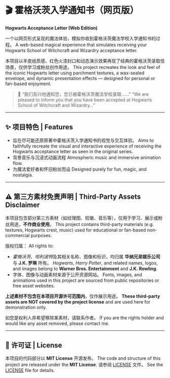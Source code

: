 # 🎬 霍格沃茨入学通知书（网页版） 
**Hogwarts Acceptance Letter (Web Edition)**

一个以网页形式呈现的魔法体验，模拟你收到霍格沃茨魔法学校入学通知书的过程。 
A web-based magical experience that simulates receiving your Hogwarts School of Witchcraft and Wizardry acceptance letter.

本项目以羊皮纸质感、红色火漆封口和动态演示效果再现了经典的霍格沃茨录取信场景，仅供学习或粉丝创作用途。 
This project recreates the look and feel of the iconic Hogwarts letter using parchment textures, a wax-sealed envelope, and dynamic presentation effects — designed for personal or fan-based enjoyment.

> 📝 “我们高兴地通知您，您已被霍格沃茨魔法学校录取……” 
> “We are pleased to inform you that you have been accepted at Hogwarts School of Witchcraft and Wizardry…”

---

## ✨ 项目特色 | Features

- 旨在尽可能还原原著中霍格沃茨入学通知书的视觉与交互体验。
  Aims to faithfully recreate the visual and interactive experience of receiving the Hogwarts acceptance letter as seen in the original series.
- 背景音乐与沉浸式动画流程 
  Atmospheric music and immersive animation flow.
- 为魔法爱好者和怀旧粉丝而设 
  Designed purely for fun, magic, and nostalgia.

---

## ⚠️ 第三方素材免责声明 | Third-Party Assets Disclaimer

本项目包含部分第三方素材（如纹理图、校徽、音乐等），仅用于学习、展示或粉丝用途，**不作商业使用**。 
This project contains third-party materials (e.g. textures, Hogwarts crest, music) used for educational or fan-based non-commercial purposes.

版权归属： 
All rights to:

- *霍格沃茨*、*哈利波特*及其相关名称、图像和标识，均归属 **华纳兄弟娱乐公司** 与 **J.K. 罗琳** 所有。 
  *Hogwarts*, *Harry Potter*, and related names, logos, and images belong to **Warner Bros. Entertainment** and **J.K. Rowling**.
- 字体、图像与动画素材来源于公开资源网站。 
  Fonts, images, and animations used in this project are sourced from public repositories or free asset websites.

**上述素材不包含在本项目开源许可范围内**，仅作展示用途。 
**These third-party assets are NOT covered by the project license** and are used here for demonstration only.

如您是权利人并希望移除某素材，请联系作者。 
If you are the rights holder and would like any asset removed, please contact me.

---

## 📜 许可证 | License

本项目的代码部分以 **MIT License** 开源发布。 
The code and structure of this project are released under the **MIT License**. 
请参阅 [LICENSE](./LICENSE) 文件。 
See the [LICENSE](./LICENSE) file for details.